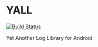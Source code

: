 # YALL
[![Build Status](https://travis-ci.org/Shunix/YALL.svg?branch=master)](https://travis-ci.org/Shunix/YALL)

Yet Another Log Library for Android
